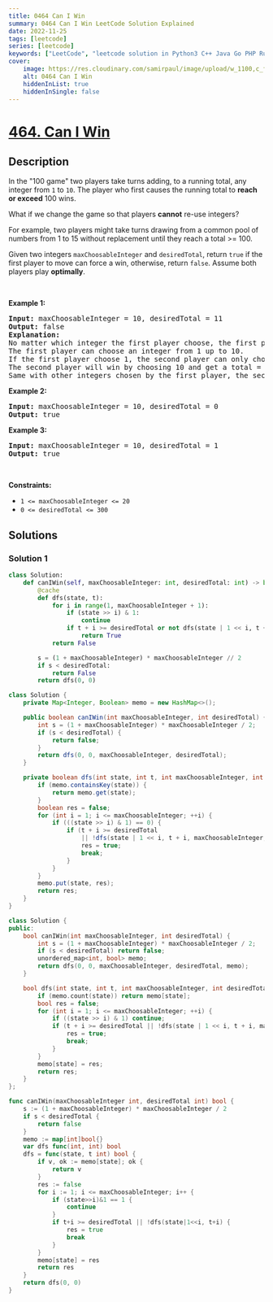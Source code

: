 ```yaml
---
title: 0464 Can I Win
summary: 0464 Can I Win LeetCode Solution Explained
date: 2022-11-25
tags: [leetcode]
series: [leetcode]
keywords: ["LeetCode", "leetcode solution in Python3 C++ Java Go PHP Ruby Swift TypeScript Rust C# JavaScript C", "0464 Can I Win LeetCode Solution Explained in all languages"]
cover:
    image: https://res.cloudinary.com/samirpaul/image/upload/w_1100,c_fit,co_rgb:FFFFFF,l_text:Arial_75_bold:0464 Can I Win - Solution Explained/problem-solving.webp
    alt: 0464 Can I Win
    hiddenInList: true
    hiddenInSingle: false
---
```



# [464. Can I Win](https://leetcode.com/problems/can-i-win)


## Description

<p>In the &quot;100 game&quot; two players take turns adding, to a running total, any integer from <code>1</code> to <code>10</code>. The player who first causes the running total to <strong>reach or exceed</strong> 100 wins.</p>

<p>What if we change the game so that players <strong>cannot</strong> re-use integers?</p>

<p>For example, two players might take turns drawing from a common pool of numbers from 1 to 15 without replacement until they reach a total &gt;= 100.</p>

<p>Given two integers <code>maxChoosableInteger</code> and <code>desiredTotal</code>, return <code>true</code> if the first player to move can force a win, otherwise, return <code>false</code>. Assume both players play <strong>optimally</strong>.</p>

<p>&nbsp;</p>
<p><strong class="example">Example 1:</strong></p>

<pre>
<strong>Input:</strong> maxChoosableInteger = 10, desiredTotal = 11
<strong>Output:</strong> false
<strong>Explanation:</strong>
No matter which integer the first player choose, the first player will lose.
The first player can choose an integer from 1 up to 10.
If the first player choose 1, the second player can only choose integers from 2 up to 10.
The second player will win by choosing 10 and get a total = 11, which is &gt;= desiredTotal.
Same with other integers chosen by the first player, the second player will always win.
</pre>

<p><strong class="example">Example 2:</strong></p>

<pre>
<strong>Input:</strong> maxChoosableInteger = 10, desiredTotal = 0
<strong>Output:</strong> true
</pre>

<p><strong class="example">Example 3:</strong></p>

<pre>
<strong>Input:</strong> maxChoosableInteger = 10, desiredTotal = 1
<strong>Output:</strong> true
</pre>

<p>&nbsp;</p>
<p><strong>Constraints:</strong></p>

<ul>
	<li><code>1 &lt;= maxChoosableInteger &lt;= 20</code></li>
	<li><code>0 &lt;= desiredTotal &lt;= 300</code></li>
</ul>

## Solutions

### Solution 1

<!-- tabs:start -->

```python
class Solution:
    def canIWin(self, maxChoosableInteger: int, desiredTotal: int) -> bool:
        @cache
        def dfs(state, t):
            for i in range(1, maxChoosableInteger + 1):
                if (state >> i) & 1:
                    continue
                if t + i >= desiredTotal or not dfs(state | 1 << i, t + i):
                    return True
            return False

        s = (1 + maxChoosableInteger) * maxChoosableInteger // 2
        if s < desiredTotal:
            return False
        return dfs(0, 0)
```

```java
class Solution {
    private Map<Integer, Boolean> memo = new HashMap<>();

    public boolean canIWin(int maxChoosableInteger, int desiredTotal) {
        int s = (1 + maxChoosableInteger) * maxChoosableInteger / 2;
        if (s < desiredTotal) {
            return false;
        }
        return dfs(0, 0, maxChoosableInteger, desiredTotal);
    }

    private boolean dfs(int state, int t, int maxChoosableInteger, int desiredTotal) {
        if (memo.containsKey(state)) {
            return memo.get(state);
        }
        boolean res = false;
        for (int i = 1; i <= maxChoosableInteger; ++i) {
            if (((state >> i) & 1) == 0) {
                if (t + i >= desiredTotal
                    || !dfs(state | 1 << i, t + i, maxChoosableInteger, desiredTotal)) {
                    res = true;
                    break;
                }
            }
        }
        memo.put(state, res);
        return res;
    }
}
```

```cpp
class Solution {
public:
    bool canIWin(int maxChoosableInteger, int desiredTotal) {
        int s = (1 + maxChoosableInteger) * maxChoosableInteger / 2;
        if (s < desiredTotal) return false;
        unordered_map<int, bool> memo;
        return dfs(0, 0, maxChoosableInteger, desiredTotal, memo);
    }

    bool dfs(int state, int t, int maxChoosableInteger, int desiredTotal, unordered_map<int, bool>& memo) {
        if (memo.count(state)) return memo[state];
        bool res = false;
        for (int i = 1; i <= maxChoosableInteger; ++i) {
            if ((state >> i) & 1) continue;
            if (t + i >= desiredTotal || !dfs(state | 1 << i, t + i, maxChoosableInteger, desiredTotal, memo)) {
                res = true;
                break;
            }
        }
        memo[state] = res;
        return res;
    }
};
```

```go
func canIWin(maxChoosableInteger int, desiredTotal int) bool {
	s := (1 + maxChoosableInteger) * maxChoosableInteger / 2
	if s < desiredTotal {
		return false
	}
	memo := map[int]bool{}
	var dfs func(int, int) bool
	dfs = func(state, t int) bool {
		if v, ok := memo[state]; ok {
			return v
		}
		res := false
		for i := 1; i <= maxChoosableInteger; i++ {
			if (state>>i)&1 == 1 {
				continue
			}
			if t+i >= desiredTotal || !dfs(state|1<<i, t+i) {
				res = true
				break
			}
		}
		memo[state] = res
		return res
	}
	return dfs(0, 0)
}
```

<!-- tabs:end -->

<!-- end -->
